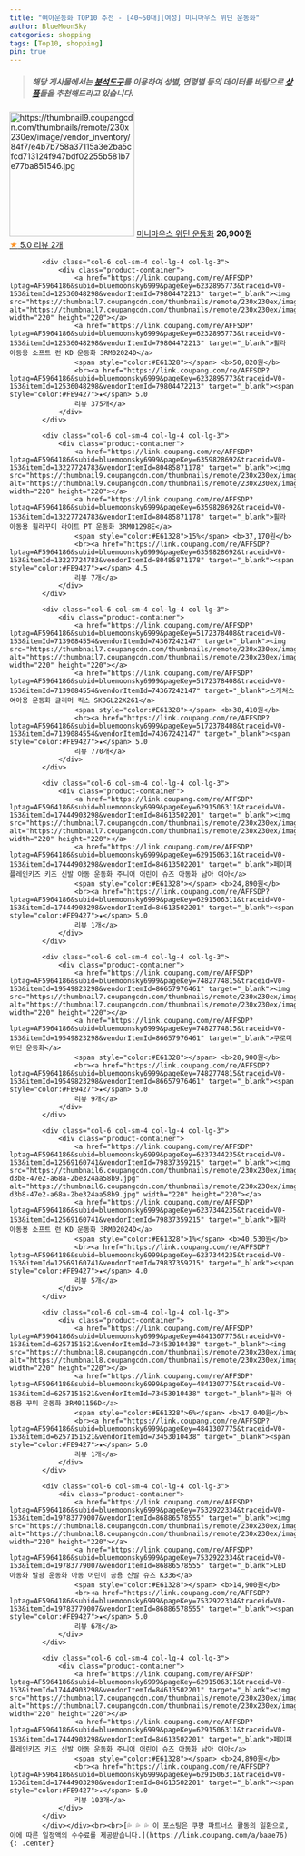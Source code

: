 ```yaml
---
title: "여아운동화 TOP10 추천 - [40~50대][여성] 미니마우스 위딘 운동화"
author: BlueMoonSky
categories: shopping
tags: [Top10, shopping]
pin: true
---
```


> ##### 해당 게시물에서는 [**분석도구**](https://itemscout.io/)를 이용하여 **성별**, **연령별** 등의 데이터를 바탕으로 [**상품**](https://link.coupang.com/a/baae76)들을 추천해드리고 있습니다.
<div class="container"><div class="row">
            <div class="col-6 col-sm-4 col-lg-4 col-lg-3">
                <div class="product-container">
                    <a href="https://link.coupang.com/re/AFFSDP?lptag=AF5964186&subid=bluemoonsky6999&pageKey=6340027014&traceid=V0-153&itemId=13296622611&vendorItemId=86611734194" target="_blank"><img src="https://thumbnail9.coupangcdn.com/thumbnails/remote/230x230ex/image/vendor_inventory/84f7/e4b7b758a37115a3e2ba5cfcd713124f947bdf02255b581b7e77ba851546.jpg" alt="https://thumbnail9.coupangcdn.com/thumbnails/remote/230x230ex/image/vendor_inventory/84f7/e4b7b758a37115a3e2ba5cfcd713124f947bdf02255b581b7e77ba851546.jpg" width="220" height="220"></a>
                    <a href="https://link.coupang.com/re/AFFSDP?lptag=AF5964186&subid=bluemoonsky6999&pageKey=6340027014&traceid=V0-153&itemId=13296622611&vendorItemId=86611734194" target="_blank">미니마우스 위딘 운동화</a>
                    <span style="color:#E61328"></span> <b>26,900원</b>
                    <br><a href="https://link.coupang.com/re/AFFSDP?lptag=AF5964186&subid=bluemoonsky6999&pageKey=6340027014&traceid=V0-153&itemId=13296622611&vendorItemId=86611734194" target="_blank"><span style="color:#FE9427">★</span> 5.0
                    리뷰 2개</a>
                </div>
            </div>
            
            <div class="col-6 col-sm-4 col-lg-4 col-lg-3">
                <div class="product-container">
                    <a href="https://link.coupang.com/re/AFFSDP?lptag=AF5964186&subid=bluemoonsky6999&pageKey=6232895773&traceid=V0-153&itemId=12536048298&vendorItemId=79804472213" target="_blank"><img src="https://thumbnail7.coupangcdn.com/thumbnails/remote/230x230ex/image/rs_quotation_api/7vjaukke/3d69cfabc7c54962b7248536996aa6da.jpg" alt="https://thumbnail7.coupangcdn.com/thumbnails/remote/230x230ex/image/rs_quotation_api/7vjaukke/3d69cfabc7c54962b7248536996aa6da.jpg" width="220" height="220"></a>
                    <a href="https://link.coupang.com/re/AFFSDP?lptag=AF5964186&subid=bluemoonsky6999&pageKey=6232895773&traceid=V0-153&itemId=12536048298&vendorItemId=79804472213" target="_blank">휠라 아동용 소프트 런 KD 운동화 3RM02024D</a>
                    <span style="color:#E61328"></span> <b>50,820원</b>
                    <br><a href="https://link.coupang.com/re/AFFSDP?lptag=AF5964186&subid=bluemoonsky6999&pageKey=6232895773&traceid=V0-153&itemId=12536048298&vendorItemId=79804472213" target="_blank"><span style="color:#FE9427">★</span> 5.0
                    리뷰 375개</a>
                </div>
            </div>
            
            <div class="col-6 col-sm-4 col-lg-4 col-lg-3">
                <div class="product-container">
                    <a href="https://link.coupang.com/re/AFFSDP?lptag=AF5964186&subid=bluemoonsky6999&pageKey=6359828692&traceid=V0-153&itemId=13227724783&vendorItemId=80485871178" target="_blank"><img src="https://thumbnail9.coupangcdn.com/thumbnails/remote/230x230ex/image/rs_quotation_api/wx4bpxkh/6b730d1fd91e45d986f2474a970824b9.jpg" alt="https://thumbnail9.coupangcdn.com/thumbnails/remote/230x230ex/image/rs_quotation_api/wx4bpxkh/6b730d1fd91e45d986f2474a970824b9.jpg" width="220" height="220"></a>
                    <a href="https://link.coupang.com/re/AFFSDP?lptag=AF5964186&subid=bluemoonsky6999&pageKey=6359828692&traceid=V0-153&itemId=13227724783&vendorItemId=80485871178" target="_blank">휠라 아동용 휠라꾸미 라이트 PT 운동화 3RM01298E</a>
                    <span style="color:#E61328">15%</span> <b>37,170원</b>
                    <br><a href="https://link.coupang.com/re/AFFSDP?lptag=AF5964186&subid=bluemoonsky6999&pageKey=6359828692&traceid=V0-153&itemId=13227724783&vendorItemId=80485871178" target="_blank"><span style="color:#FE9427">★</span> 4.5
                    리뷰 7개</a>
                </div>
            </div>
            
            <div class="col-6 col-sm-4 col-lg-4 col-lg-3">
                <div class="product-container">
                    <a href="https://link.coupang.com/re/AFFSDP?lptag=AF5964186&subid=bluemoonsky6999&pageKey=5172378408&traceid=V0-153&itemId=7139084554&vendorItemId=74367242147" target="_blank"><img src="https://thumbnail7.coupangcdn.com/thumbnails/remote/230x230ex/image/rs_quotation_api/gibc8v1s/af89b97fb7344d2899b39c09f27f8a33.JPG" alt="https://thumbnail7.coupangcdn.com/thumbnails/remote/230x230ex/image/rs_quotation_api/gibc8v1s/af89b97fb7344d2899b39c09f27f8a33.JPG" width="220" height="220"></a>
                    <a href="https://link.coupang.com/re/AFFSDP?lptag=AF5964186&subid=bluemoonsky6999&pageKey=5172378408&traceid=V0-153&itemId=7139084554&vendorItemId=74367242147" target="_blank">스케쳐스 여아용 운동화 글리머 킥스 SK0GL22X261</a>
                    <span style="color:#E61328"></span> <b>38,410원</b>
                    <br><a href="https://link.coupang.com/re/AFFSDP?lptag=AF5964186&subid=bluemoonsky6999&pageKey=5172378408&traceid=V0-153&itemId=7139084554&vendorItemId=74367242147" target="_blank"><span style="color:#FE9427">★</span> 5.0
                    리뷰 770개</a>
                </div>
            </div>
            
            <div class="col-6 col-sm-4 col-lg-4 col-lg-3">
                <div class="product-container">
                    <a href="https://link.coupang.com/re/AFFSDP?lptag=AF5964186&subid=bluemoonsky6999&pageKey=6291506311&traceid=V0-153&itemId=17444903298&vendorItemId=84613502201" target="_blank"><img src="https://thumbnail7.coupangcdn.com/thumbnails/remote/230x230ex/image/vendor_inventory/1efa/9532b17eb895508bf50ccfd02882b8331eaf94761fa026839b2431332626.jpg" alt="https://thumbnail7.coupangcdn.com/thumbnails/remote/230x230ex/image/vendor_inventory/1efa/9532b17eb895508bf50ccfd02882b8331eaf94761fa026839b2431332626.jpg" width="220" height="220"></a>
                    <a href="https://link.coupang.com/re/AFFSDP?lptag=AF5964186&subid=bluemoonsky6999&pageKey=6291506311&traceid=V0-153&itemId=17444903298&vendorItemId=84613502201" target="_blank">페이퍼플레인키즈 키즈 신발 아동 운동화 주니어 어린이 슈즈 아동화 남아 여아</a>
                    <span style="color:#E61328"></span> <b>24,890원</b>
                    <br><a href="https://link.coupang.com/re/AFFSDP?lptag=AF5964186&subid=bluemoonsky6999&pageKey=6291506311&traceid=V0-153&itemId=17444903298&vendorItemId=84613502201" target="_blank"><span style="color:#FE9427">★</span> 5.0
                    리뷰 1개</a>
                </div>
            </div>
            
            <div class="col-6 col-sm-4 col-lg-4 col-lg-3">
                <div class="product-container">
                    <a href="https://link.coupang.com/re/AFFSDP?lptag=AF5964186&subid=bluemoonsky6999&pageKey=7482774815&traceid=V0-153&itemId=19549823298&vendorItemId=86657976461" target="_blank"><img src="https://thumbnail7.coupangcdn.com/thumbnails/remote/230x230ex/image/vendor_inventory/abbf/fa7e06a57105a42a11f532e96f663f191d1f6657170533e3eafb29cc0597.jpg" alt="https://thumbnail7.coupangcdn.com/thumbnails/remote/230x230ex/image/vendor_inventory/abbf/fa7e06a57105a42a11f532e96f663f191d1f6657170533e3eafb29cc0597.jpg" width="220" height="220"></a>
                    <a href="https://link.coupang.com/re/AFFSDP?lptag=AF5964186&subid=bluemoonsky6999&pageKey=7482774815&traceid=V0-153&itemId=19549823298&vendorItemId=86657976461" target="_blank">쿠로미 위딘 운동화</a>
                    <span style="color:#E61328"></span> <b>28,900원</b>
                    <br><a href="https://link.coupang.com/re/AFFSDP?lptag=AF5964186&subid=bluemoonsky6999&pageKey=7482774815&traceid=V0-153&itemId=19549823298&vendorItemId=86657976461" target="_blank"><span style="color:#FE9427">★</span> 5.0
                    리뷰 9개</a>
                </div>
            </div>
            
            <div class="col-6 col-sm-4 col-lg-4 col-lg-3">
                <div class="product-container">
                    <a href="https://link.coupang.com/re/AFFSDP?lptag=AF5964186&subid=bluemoonsky6999&pageKey=6237344235&traceid=V0-153&itemId=12569160741&vendorItemId=79837359215" target="_blank"><img src="https://thumbnail6.coupangcdn.com/thumbnails/remote/230x230ex/image/retail/images/2021/12/15/13/9/c949a19e-d3b8-47e2-a68a-2be324aa58b9.jpg" alt="https://thumbnail6.coupangcdn.com/thumbnails/remote/230x230ex/image/retail/images/2021/12/15/13/9/c949a19e-d3b8-47e2-a68a-2be324aa58b9.jpg" width="220" height="220"></a>
                    <a href="https://link.coupang.com/re/AFFSDP?lptag=AF5964186&subid=bluemoonsky6999&pageKey=6237344235&traceid=V0-153&itemId=12569160741&vendorItemId=79837359215" target="_blank">휠라 아동용 소프트 런 KD 운동화 3RM02024D</a>
                    <span style="color:#E61328">1%</span> <b>40,530원</b>
                    <br><a href="https://link.coupang.com/re/AFFSDP?lptag=AF5964186&subid=bluemoonsky6999&pageKey=6237344235&traceid=V0-153&itemId=12569160741&vendorItemId=79837359215" target="_blank"><span style="color:#FE9427">★</span> 4.0
                    리뷰 5개</a>
                </div>
            </div>
            
            <div class="col-6 col-sm-4 col-lg-4 col-lg-3">
                <div class="product-container">
                    <a href="https://link.coupang.com/re/AFFSDP?lptag=AF5964186&subid=bluemoonsky6999&pageKey=4841307775&traceid=V0-153&itemId=6257151521&vendorItemId=73453010438" target="_blank"><img src="https://thumbnail8.coupangcdn.com/thumbnails/remote/230x230ex/image/rs_quotation_api/obln6p25/0714b941d5984fbfbf02a9cb63933816.jpg" alt="https://thumbnail8.coupangcdn.com/thumbnails/remote/230x230ex/image/rs_quotation_api/obln6p25/0714b941d5984fbfbf02a9cb63933816.jpg" width="220" height="220"></a>
                    <a href="https://link.coupang.com/re/AFFSDP?lptag=AF5964186&subid=bluemoonsky6999&pageKey=4841307775&traceid=V0-153&itemId=6257151521&vendorItemId=73453010438" target="_blank">휠라 아동용 꾸미 운동화 3RM01156D</a>
                    <span style="color:#E61328">6%</span> <b>17,040원</b>
                    <br><a href="https://link.coupang.com/re/AFFSDP?lptag=AF5964186&subid=bluemoonsky6999&pageKey=4841307775&traceid=V0-153&itemId=6257151521&vendorItemId=73453010438" target="_blank"><span style="color:#FE9427">★</span> 5.0
                    리뷰 1개</a>
                </div>
            </div>
            
            <div class="col-6 col-sm-4 col-lg-4 col-lg-3">
                <div class="product-container">
                    <a href="https://link.coupang.com/re/AFFSDP?lptag=AF5964186&subid=bluemoonsky6999&pageKey=7532922334&traceid=V0-153&itemId=19783779007&vendorItemId=86886578555" target="_blank"><img src="https://thumbnail8.coupangcdn.com/thumbnails/remote/230x230ex/image/vendor_inventory/fe3b/2e8fba32e67e8955b7515e9d2e0305f0bbad54e3d7b6cf8791f0b449e122.jpg" alt="https://thumbnail8.coupangcdn.com/thumbnails/remote/230x230ex/image/vendor_inventory/fe3b/2e8fba32e67e8955b7515e9d2e0305f0bbad54e3d7b6cf8791f0b449e122.jpg" width="220" height="220"></a>
                    <a href="https://link.coupang.com/re/AFFSDP?lptag=AF5964186&subid=bluemoonsky6999&pageKey=7532922334&traceid=V0-153&itemId=19783779007&vendorItemId=86886578555" target="_blank">LED 아동화 발광 운동화 아동 어린이 공용 신발 슈즈 K336</a>
                    <span style="color:#E61328"></span> <b>14,900원</b>
                    <br><a href="https://link.coupang.com/re/AFFSDP?lptag=AF5964186&subid=bluemoonsky6999&pageKey=7532922334&traceid=V0-153&itemId=19783779007&vendorItemId=86886578555" target="_blank"><span style="color:#FE9427">★</span> 5.0
                    리뷰 6개</a>
                </div>
            </div>
            
            <div class="col-6 col-sm-4 col-lg-4 col-lg-3">
                <div class="product-container">
                    <a href="https://link.coupang.com/re/AFFSDP?lptag=AF5964186&subid=bluemoonsky6999&pageKey=6291506311&traceid=V0-153&itemId=17444903298&vendorItemId=84613502201" target="_blank"><img src="https://thumbnail7.coupangcdn.com/thumbnails/remote/230x230ex/image/vendor_inventory/1efa/9532b17eb895508bf50ccfd02882b8331eaf94761fa026839b2431332626.jpg" alt="https://thumbnail7.coupangcdn.com/thumbnails/remote/230x230ex/image/vendor_inventory/1efa/9532b17eb895508bf50ccfd02882b8331eaf94761fa026839b2431332626.jpg" width="220" height="220"></a>
                    <a href="https://link.coupang.com/re/AFFSDP?lptag=AF5964186&subid=bluemoonsky6999&pageKey=6291506311&traceid=V0-153&itemId=17444903298&vendorItemId=84613502201" target="_blank">페이퍼플레인키즈 키즈 신발 아동 운동화 주니어 어린이 슈즈 아동화 남아 여아</a>
                    <span style="color:#E61328"></span> <b>24,890원</b>
                    <br><a href="https://link.coupang.com/re/AFFSDP?lptag=AF5964186&subid=bluemoonsky6999&pageKey=6291506311&traceid=V0-153&itemId=17444903298&vendorItemId=84613502201" target="_blank"><span style="color:#FE9427">★</span> 5.0
                    리뷰 103개</a>
                </div>
            </div>
            </div></div><br><br>[💦 💦 💦 이 포스팅은 쿠팡 파트너스 활동의 일환으로, 이에 따른 일정액의 수수료를 제공받습니다.](https://link.coupang.com/a/baae76){: .center}